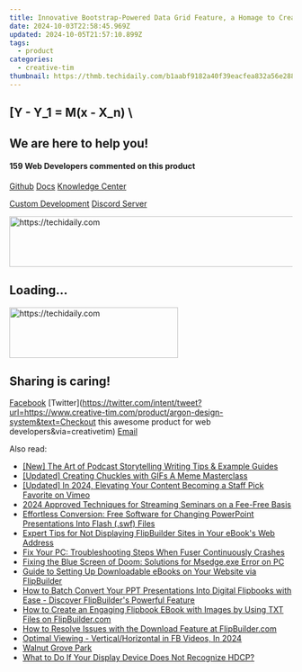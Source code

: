 ```yaml
---
title: Innovative Bootstrap-Powered Data Grid Feature, a Homage to Creative Tim's Original Concept
date: 2024-10-03T22:58:45.969Z
updated: 2024-10-05T21:57:10.899Z
tags:
  - product
categories:
  - creative-tim
thumbnail: https://thmb.techidaily.com/b1aabf9182a40f39eacfea832a56e2883c1058666aaa24cc7d5f400170f744e3.jpeg
---
```


## \[Y - Y_1 = M(x - X_n) \

## We are here to help you!

#### 159 Web Developers commented on this product

[Github](https://github.com/creativetimofficial/argon-design-system) [Docs](https://tools.techidaily.com/creative-tim/products/) [Knowledge Center](https://tools.techidaily.com/creative-tim/products/) 

[Custom Development](https://tools.techidaily.com/creative-tim/products/) [Discord Server](https://discord.com/invite/FhCJCaHdQa) 

<!-- affiliate ads begin -->
<a href="https://appsumo.8odi.net/c/5597632/2049382/7443" target="_top" id="2049382">
  <img src="//a.impactradius-go.com/display-ad/7443-2049382" border="0" alt="https://techidaily.com" width="728" height="90"/>
</a>
<img height="0" width="0" src="https://appsumo.8odi.net/i/5597632/2049382/7443" style="position:absolute;visibility:hidden;" border="0" />
<!-- affiliate ads end -->

## Loading...

<!-- affiliate ads begin -->
<a href="https://aligracehair.sjv.io/c/5597632/1934183/19272" target="_top" id="1934183">
  <img src="//a.impactradius-go.com/display-ad/19272-1934183" border="0" alt="https://techidaily.com" width="300" height="90"/>
</a>
<img height="0" width="0" src="https://aligracehair.sjv.io/i/5597632/1934183/19272" style="position:absolute;visibility:hidden;" border="0" />
<!-- affiliate ads end -->

## Sharing is caring!

[Facebook](https://www.facebook.com/sharer/sharer.php?u=https://www.creative-tim.com/product/argon-design-system?src=sdkpreparse) [Twitter](https://twitter.com/intent/tweet?url=https://www.creative-tim.com/product/argon-design-system&text=Checkout this awesome product for web developers&via=creativetim) [Email](https://tools.techidaily.com/creative-tim/products/)

<ins class="adsbygoogle"
     style="display:block"
     data-ad-format="autorelaxed"
     data-ad-client="ca-pub-7571918770474297"
     data-ad-slot="1223367746"></ins>

<ins class="adsbygoogle"
     style="display:block"
     data-ad-client="ca-pub-7571918770474297"
     data-ad-slot="8358498916"
     data-ad-format="auto"
     data-full-width-responsive="true"></ins>

<span class="atpl-alsoreadstyle">Also read:</span>
<div><ul>
<li><a href="https://some-approaches.techidaily.com/new-the-art-of-podcast-storytelling-writing-tips-and-example-guides/"><u>[New] The Art of Podcast Storytelling Writing Tips & Example Guides</u></a></li>
<li><a href="https://fox-boxes.techidaily.com/updated-creating-chuckles-with-gifs-a-meme-masterclass/"><u>[Updated] Creating Chuckles with GIFs A Meme Masterclass</u></a></li>
<li><a href="https://vimeo-videos.techidaily.com/updated-in-2024-elevating-your-content-becoming-a-staff-pick-favorite-on-vimeo/"><u>[Updated] In 2024, Elevating Your Content Becoming a Staff Pick Favorite on Vimeo</u></a></li>
<li><a href="https://screen-video-capture.techidaily.com/2024-approved-techniques-for-streaming-seminars-on-a-fee-free-basis/"><u>2024 Approved Techniques for Streaming Seminars on a Fee-Free Basis</u></a></li>
<li><a href="https://win-hacks.techidaily.com/effortless-conversion-free-software-for-changing-powerpoint-presentations-into-flash-swf-files/"><u>Effortless Conversion: Free Software for Changing PowerPoint Presentations Into Flash (.swf) Files</u></a></li>
<li><a href="https://win-hacks.techidaily.com/expert-tips-for-not-displaying-flipbuilder-sites-in-your-ebooks-web-address/"><u>Expert Tips for Not Displaying FlipBuilder Sites in Your eBook's Web Address</u></a></li>
<li><a href="https://win-able.techidaily.com/fix-your-pc-troubleshooting-steps-when-fuser-continuously-crashes/"><u>Fix Your PC: Troubleshooting Steps When Fuser Continuously Crashes</u></a></li>
<li><a href="https://win-able.techidaily.com/fixing-the-blue-screen-of-doom-solutions-for-msedgeexe-error-on-pc/"><u>Fixing the Blue Screen of Doom: Solutions for Msedge.exe Error on PC</u></a></li>
<li><a href="https://win-hacks.techidaily.com/guide-to-setting-up-downloadable-ebooks-on-your-website-via-flipbuilder/"><u>Guide to Setting Up Downloadable eBooks on Your Website via FlipBuilder</u></a></li>
<li><a href="https://win-hacks.techidaily.com/how-to-batch-convert-your-ppt-presentations-into-digital-flipbooks-with-ease-discover-flipbuilders-powerful-feature/"><u>How to Batch Convert Your PPT Presentations Into Digital Flipbooks with Ease - Discover FlipBuilder's Powerful Feature</u></a></li>
<li><a href="https://win-hacks.techidaily.com/how-to-create-an-engaging-flipbook-ebook-with-images-by-using-txt-files-on-flipbuildercom/"><u>How to Create an Engaging Flipbook EBook with Images by Using TXT Files on FlipBuilder.com</u></a></li>
<li><a href="https://win-hacks.techidaily.com/how-to-resolve-issues-with-the-download-feature-at-flipbuildercom/"><u>How to Resolve Issues with the Download Feature at FlipBuilder.com</u></a></li>
<li><a href="https://facebook-video-content.techidaily.com/optimal-viewing-verticalhorizontal-in-fb-videos-in-2024/"><u>Optimal Viewing - Vertical/Horizontal in FB Videos, In 2024</u></a></li>
<li><a href="https://buynow-tips.techidaily.com/walnut-grove-park/"><u>Walnut Grove Park</u></a></li>
<li><a href="https://win-howtos.techidaily.com/what-to-do-if-your-display-device-does-not-recognize-hdcp/"><u>What to Do If Your Display Device Does Not Recognize HDCP?</u></a></li>
</ul></div>

